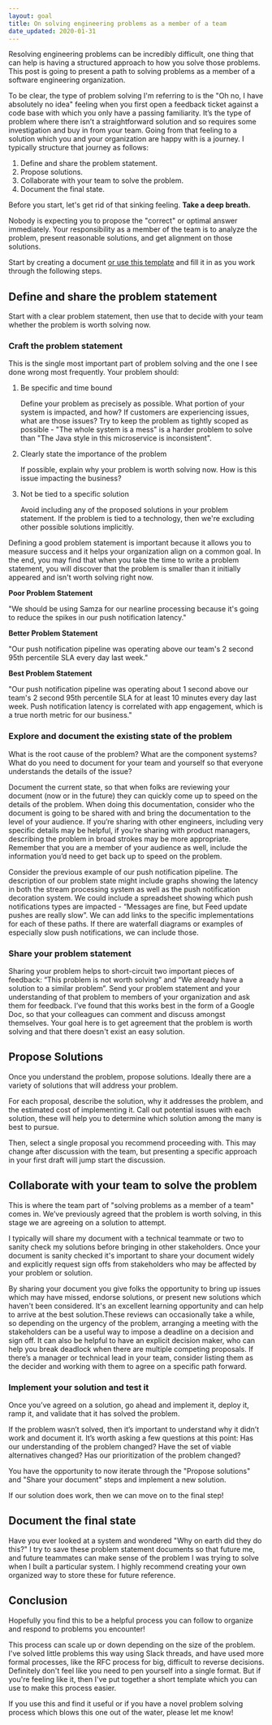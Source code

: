 ```yaml
---
layout: goal
title: On solving engineering problems as a member of a team
date_updated: 2020-01-31
---
```


Resolving engineering problems can be incredibly difficult, one thing that can help is having a structured approach to how you solve those problems. This post is going to present a path to solving problems as a member of a software engineering organization.

To be clear, the type of problem solving I'm referring to is the "Oh no, I have absolutely no idea" feeling when you first open a feedback ticket against a code base with which you only have a passing familiarity. It’s the type of problem where there isn’t a straightforward solution and so requires some investigation and buy in from your team. Going from that feeling to a solution which you and your organization are happy with is a journey. I typically structure that journey as follows:

1. Define and share the problem statement.
2. Propose solutions.
3. Collaborate with your team to solve the problem.
4. Document the final state.

Before you start, let's get rid of that sinking feeling. **Take a deep breath.**

Nobody is expecting you to propose the "correct" or optimal answer immediately. Your responsibility as a member of the team is to analyze the problem, present reasonable solutions, and get alignment on those solutions.

Start by creating a document [or use this template](https://docs.google.com/document/d/1BjBdeiZjPs5oHNkQzXBj8RNC5p2N20Kq54x9W3U4H2Q/edit?usp=sharing) and fill it in as you work through the following steps.
## Define and share the problem statement

Start with a clear problem statement, then use that to decide with your team whether the problem is worth solving now.
### Craft the problem statement
This is the single most important part of problem solving and the one I see done  wrong most frequently. Your problem should:

1. Be specific and time bound

    Define your problem as precisely as possible. What portion of your system is impacted, and how? If customers are experiencing issues, what are those issues? Try to keep the problem as tightly scoped as possible - "The whole system is a mess" is a harder problem to solve than "The Java style in this microservice is inconsistent".

2. Clearly state the importance of the problem

    If possible, explain why your problem is worth solving now. How is this issue impacting the business?

3. Not be tied to a specific solution

    Avoid including any of the proposed solutions in your problem statement. If the problem is tied to a technology, then we're excluding other possible solutions implicitly.

Defining a good problem statement is important because it allows you to measure success and it helps your organization align on a common goal. In the end, you may find that when you take the time to write a problem statement, you will discover that the problem is smaller than it initially appeared and isn't worth solving right now.

**Poor Problem Statement**

"We should be using Samza for our nearline processing because it's going to reduce the spikes in our push notification latency."

**Better Problem Statement**

"Our push notification pipeline was operating above our team's 2 second 95th percentile SLA every day last week."

**Best Problem Statement**

"Our push notification pipeline was operating about 1 second above our team's 2 second 95th percentile SLA for at least 10 minutes every day last week. Push notification latency is correlated with app engagement, which is a true north metric for our business."

### Explore and document the existing state of the problem

What is the root cause of the problem? What are the component systems? What do you need to document for your team and yourself so that everyone understands the details of the issue?

Document the current state, so that when folks are reviewing your document (now or in the future) they can quickly come up to speed on the details of the problem. When doing this documentation, consider who the document is going to be shared with and bring the documentation to the level of your audience. If you’re sharing with other engineers, including very specific details may be helpful, if you’re sharing with product managers, describing the problem in broad strokes may be more appropriate. Remember that you are a member of your audience as well, include the information you’d need to get back up to speed on the problem.

Consider the previous example of our push notification pipeline. The description of our problem state might include graphs showing the latency in both the stream processing system as well as the push notification decoration system. We could include a spreadsheet showing which push notifications types are impacted - “Messages are fine, but Feed update pushes are really slow”. We can add links to the specific implementations for each of these paths. If there are waterfall diagrams or examples of especially slow push notifications, we can include those.

### Share your problem statement

Sharing your problem helps to short-circuit two important pieces of feedback: “This problem is not worth solving” and “We already have a solution to a similar problem”. Send your problem statement and your understanding of that problem to members of your organization and ask them for feedback. I’ve found that this works best in the form of a Google Doc, so that your colleagues can comment and discuss amongst themselves. Your goal here is to get agreement that the problem is worth solving and that there doesn't exist an easy solution.

## Propose Solutions

Once you understand the problem, propose solutions. Ideally there are a variety of solutions that will address your problem.

For each proposal, describe the solution, why it addresses the problem, and the estimated cost of implementing it. Call out potential issues with each solution, these will help you to determine which solution among the many is best to pursue.

Then, select a single proposal you recommend proceeding with. This may change after discussion with the team, but presenting a specific approach in your first draft will jump start the discussion.

## Collaborate with your team to solve the problem

This is where the team part of "solving problems as a member of a team" comes in. We’ve previously agreed that the problem is worth solving, in this stage we are agreeing on a solution to attempt.

I typically will share my document with a technical teammate or two to sanity check my solutions before bringing in other stakeholders. Once your document is sanity checked it's important to share your document widely and explicitly request sign offs from stakeholders who may be affected by your problem or solution.

By sharing your document you give folks the opportunity to bring up issues which may have missed, endorse solutions, or present new solutions which haven't been considered. It's an excellent learning opportunity and can help to arrive at the best solution.These reviews can occasionally take a while, so depending on the urgency of the problem, arranging a meeting with the stakeholders can be a useful way to impose a deadline on a decision and sign off. It can also be helpful to have an explicit decision maker, who can help you break deadlock when there are multiple competing proposals. If there’s a manager or technical lead in your team, consider listing them as the decider and working with them to agree on a specific path forward.

### Implement your solution and test it
Once you’ve agreed on a solution, go ahead and implement it, deploy it, ramp it, and validate that it has solved the problem.

If the problem wasn’t solved, then it’s important to understand why it didn’t work and document it. It’s worth asking a few questions at this point: Has our understanding of the problem changed? Have the set of viable alternatives changed? Has our prioritization of the problem changed?

You have the opportunity to now iterate through the "Propose solutions" and "Share your document" steps and implement a new solution.

If our solution does work, then we can move on to the final step!

## Document the final state
Have you ever looked at a system and wondered "Why on earth did they do this?" I try to save these problem statement documents so that future me, and future teammates can make sense of the problem I was trying to solve when I built a particular system. I highly recommend creating your own organized way to store these for future reference.

## Conclusion
Hopefully you find this to be a helpful process you can follow to organize and respond to problems you encounter!

This process can scale up or down depending on the size of the problem. I've solved little problems this way using Slack threads, and have used more formal processes, like the RFC process for big, difficult to reverse decisions. Definitely don't feel like you need to pen yourself into a single format. But if you're feeling like it, then I've put together a short template which you can use to make this process easier.

If you use this and find it useful or if you have a novel problem solving process which blows this one out of the water, please let me know!